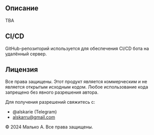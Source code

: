 ## Описание

TBA

## CI/CD

GitHub-репозиторий используется для обеспечения CI/CD бота на удалённый сервер.

## Лицензия

Все права защищены. Этот продукт является коммерческим и не является открытым исходным кодом. Любое использование кода запрещено без явного разрешения автора.

Для получения разрешений свяжитесь с:
- @alskarie (Telegram)
- alskarru@gmail.com

© 2024 Малько А. Все права защищены.
